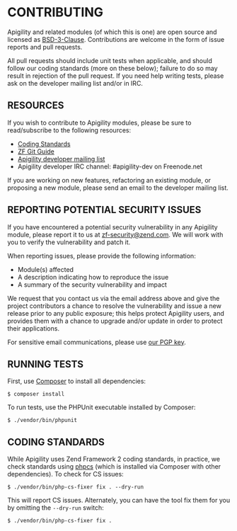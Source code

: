 # CONTRIBUTING

Apigility and related modules (of which this is one) are open source and licensed
as [BSD-3-Clause](http://opensource.org/licenses/BSD-3-Clause). Contributions
are welcome in the form of issue reports and pull requests.

All pull requests should include unit tests when applicable, and should follow
our coding standards (more on these below); failure to do so may result in
rejection of the pull request. If you need help writing tests, please ask on the
developer mailing list and/or in IRC.

## RESOURCES

If you wish to contribute to Apigility modules, please be sure to
read/subscribe to the following resources:

 -  [Coding Standards](https://github.com/zendframework/zf2/wiki/Coding-Standards)
 -  [ZF Git Guide](https://github.com/zendframework/zf2/blob/master/README-GIT.md)
 -  [Apigility developer mailing list](http://bit.ly/apigility-dev)
 -  Apigility developer IRC channel: #apigility-dev on Freenode.net

If you are working on new features, refactoring an existing module, or proposing
a new module, please send an email to the developer mailing list.

## REPORTING POTENTIAL SECURITY ISSUES

If you have encountered a potential security vulnerability in any Apigility
module, please report it to us at [zf-security@zend.com](mailto:zf-security@zend.com).
We will work with you to verify the vulnerability and patch it.

When reporting issues, please provide the following information:

- Module(s) affected
- A description indicating how to reproduce the issue
- A summary of the security vulnerability and impact

We request that you contact us via the email address above and give the project
contributors a chance to resolve the vulnerability and issue a new release prior
to any public exposure; this helps protect Apigility users, and provides them
with a chance to upgrade and/or update in order to protect their applications.

For sensitive email communications, please use 
[our PGP key](http://framework.zend.com/zf-security-pgp-key.asc).

## RUNNING TESTS

First, use [Composer](https://getcomposer.org) to install all dependencies:

```console
$ composer install
```

To run tests, use the PHPUnit executable installed by Composer:

```console
$ ./vendor/bin/phpunit
```

## CODING STANDARDS

While Apigility uses Zend Framework 2 coding standards, in practice, we check
standards using [phpcs](https://github.com/squizlabs/PHP_CodeSniffer) (which is
installed via Composer with other dependencies). To check for CS issues:

```console
$ ./vendor/bin/php-cs-fixer fix . --dry-run
```

This will report CS issues. Alternately, you can have the tool fix them for you
by omitting the `--dry-run` switch:

```console
$ ./vendor/bin/php-cs-fixer fix .
```
